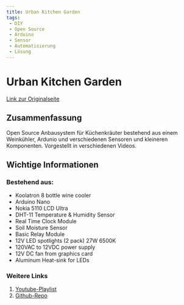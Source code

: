 ```yaml
---
title: Urban Kitchen Garden
tags:
 - DIY
 - Open Source
 - Arduino
 - Sensor
 - Automatisierung
 - Lösung
---
```


# Urban Kitchen Garden

[Link zur Originalseite](https://hackaday.io/project/6324-urban-kitchen-garden)

## Zusammenfassung

Open Source Anbausystem für Küchenkräuter bestehend aus einem Weinkühler, Ardunio und verschiedenen Sensoren und kleineren Komponenten.
Vorgestellt in verschiedenen Videos.
## Wichtige Informationen

### Bestehend aus:

* Koolatron 8 bottle wine cooler
* Arduino Nano
* Nokia 5110 LCD Ultra
* DHT-11 Temperature & Humidity Sensor
* Real Time Clock Module
* Soil Moisture Sensor
* Basic Relay Module
* 12V LED spotlights (2 pack) 27W 6500K
* 120VAC to 12VDC power supply
* 12V DC fan from graphics card
* Aluminum Heat-sink for LEDs

### Weitere Links

1. [Youtube-Playlist](https://www.youtube.com/watch?v=S8jAHfYaprE&list=PLxyM2a_cfnzgLjCoJ04S2Z812JrdFKbFX)
2. [Github-Repo](https://github.com/MKme/Urban-Kitchen-Garden)
